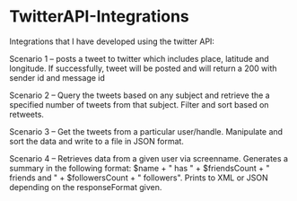 # TwitterAPI-Integrations
Integrations that I have developed using the twitter API:

Scenario 1 – posts a tweet to twitter which includes place, latitude and longitude. If successfully, tweet will be posted and will return a 200 with sender id and message id

Scenario 2 – Query the tweets based on any subject and retrieve the a specified number of tweets from that subject. Filter and sort based on retweets.

Scenario 3 – Get the tweets from a particular user/handle. Manipulate and sort the data and write to a file in JSON format.

Scenario 4 – Retrieves data from a given user via screenname. Generates a summary in the following format:  $name + " has " + $friendsCount + " friends and " + $followersCount + " followers". Prints to XML or JSON depending on the responseFormat given.
